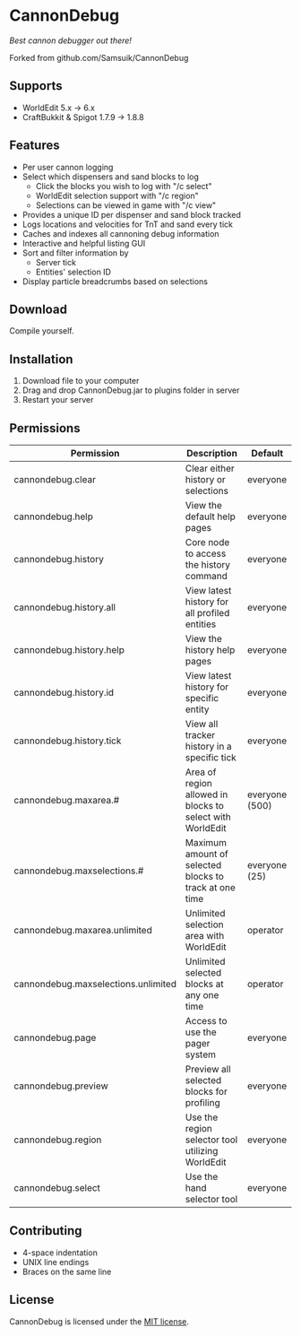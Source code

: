 # CannonDebug

*Best cannon debugger out there!*

Forked from github.com/Samsuik/CannonDebug

## Supports

* WorldEdit 5.x -> 6.x
* CraftBukkit & Spigot 1.7.9 -> 1.8.8

## Features

* Per user cannon logging
* Select which dispensers and sand blocks to log
  * Click the blocks you wish to log with "/c select"
  * WorldEdit selection support with "/c region"
  * Selections can be viewed in game with "/c view"
* Provides a unique ID per dispenser and sand block tracked
* Logs locations and velocities for TnT and sand every tick
* Caches and indexes all cannoning debug information
* Interactive and helpful listing GUI
* Sort and filter information by
  * Server tick
  * Entities' selection ID
* Display particle breadcrumbs based on selections


## Download

Compile yourself. 

## Installation

1. Download file to your computer
2. Drag and drop CannonDebug.jar to plugins folder in server
3. Restart your server

## Permissions

| **Permission**                      | **Description**                                           | **Default**    |
| ----------------------------------- | --------------------------------------------------------- | -------------- |
| cannondebug.clear                   | Clear either history or selections                        | everyone       |
| cannondebug.help                    | View the default help pages                               | everyone       |
| cannondebug.history                 | Core node to access the history command                   | everyone       |
| cannondebug.history.all             | View latest history for all profiled entities             | everyone       |
| cannondebug.history.help            | View the history help pages                               | everyone       |
| cannondebug.history.id              | View latest history for specific entity                   | everyone       |
| cannondebug.history.tick            | View all tracker history in a specific tick               | everyone       |
| cannondebug.maxarea.#               | Area of region allowed in blocks to select with WorldEdit | everyone (500) |
| cannondebug.maxselections.#         | Maximum amount of selected blocks to track at one time    | everyone (25)  |
| cannondebug.maxarea.unlimited       | Unlimited selection area with WorldEdit                   | operator       |
| cannondebug.maxselections.unlimited | Unlimited selected blocks at any one time                 | operator       |
| cannondebug.page                    | Access to use the pager system                            | everyone       |
| cannondebug.preview                 | Preview all selected blocks for profiling                 | everyone       |
| cannondebug.region                  | Use the region selector tool utilizing WorldEdit          | everyone       |
| cannondebug.select                  | Use the hand selector tool                                | everyone       |

## Contributing

* 4-space indentation
* UNIX line endings
* Braces on the same line

## License

CannonDebug is licensed under the [MIT license](https://tldrlegal.com/license/mit-license).
